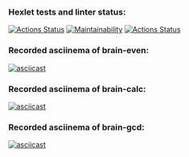 ### Hexlet tests and linter status:
[![Actions Status](https://github.com/ed-bugrovsky/python-project-lvl1/workflows/hexlet-check/badge.svg)](https://github.com/ed-bugrovsky/python-project-lvl1/actions)
[![Maintainability](https://api.codeclimate.com/v1/badges/a99a88d28ad37a79dbf6/maintainability)](https://codeclimate.com/github/codeclimate/codeclimate/maintainability)
[![Actions Status](https://github.com/ed-bugrovsky/python-project-lvl1/actions/workflows/linter-check.yml/badge.svg)](https://github.com/ed-bugrovsky/python-project-lvl1/actions)
### Recorded asciinema of brain-even:
[![asciicast](https://asciinema.org/a/JODwM1clExcVAZQJQvUs9mYH8.svg)](https://asciinema.org/a/JODwM1clExcVAZQJQvUs9mYH8)
### Recorded asciinema of brain-calc:
[![asciicast](https://asciinema.org/a/k0uwVg4rlm3ecIyEMJMiqM4HD.svg)](https://asciinema.org/a/k0uwVg4rlm3ecIyEMJMiqM4HD)
### Recorded asciinema of brain-gcd:
[![asciicast](https://asciinema.org/a/zaIHeelUhfG1FibvtpB9IfoA9.svg)](https://asciinema.org/a/zaIHeelUhfG1FibvtpB9IfoA9)
